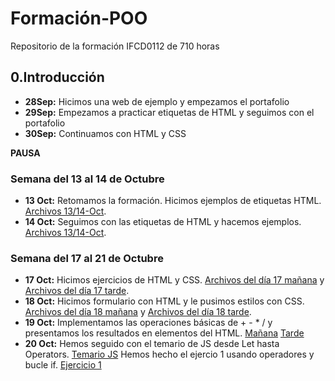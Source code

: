 # Formación-POO
Repositorio de la formación IFCD0112 de 710 horas

## 0.Introducción

- **28Sep:** Hicimos una web de ejemplo y empezamos el portafolio
- **29Sep:** Empezamos a practicar etiquetas de HTML y seguimos con el portafolio
- **30Sep:** Continuamos con HTML y CSS

**PAUSA**

### Semana del 13 al 14 de Octubre
- **13 Oct:** Retomamos la formación. Hicimos ejemplos de etiquetas HTML. [Archivos 13/14-Oct](/1-Modulo/1-IntroWeb-pt1).
- **14 Oct:** Seguimos con las etiquetas de HTML y hacemos ejemplos. [Archivos 13/14-Oct](/1-Modulo/1-IntroWeb-pt1).

### Semana del 17 al 21 de Octubre
- **17 Oct:** Hicimos ejercicios de HTML y CSS. [Archivos del día 17 mañana](/1-Modulo/2-IntroWeb-pt2-(17-21Oct)/17-oct-mañana) y [Archivos del día 17 tarde](/1-Modulo/2-IntroWeb-pt2-(17-21Oct)/17-oct-tarde).
- **18 Oct:** Hicimos formulario con HTML y le pusimos estilos con CSS. [Archivos del día 18 mañana](/1-Modulo/2-IntroWeb-pt2-(17-21Oct)/18-oct-mañana) y [Archivos del día 18 tarde](/1-Modulo/2-IntroWeb-pt2-(17-21Oct)/17-oct-tarde).
- **19 Oct:** Implementamos las operaciones básicas de + - * / y presentamos los resultados en elementos del HTML. [Mañana](/1-Modulo/2-IntroWeb-pt2-(17-21Oct)/19-oct-mañana) [Tarde](/1-Modulo/2-IntroWeb-pt2-(17-21Oct)/19-oct-tarde)
- **20 Oct:** Hemos seguido con el temario de JS desde Let hasta Operators. [Temario JS](https://www.w3schools.com/js/js_let.asp) Hemos hecho el ejercio 1 usando operadores y bucle if. [Ejercicio 1](/1-Modulo/2-IntroWeb-pt2-(17-21Oct)/20-oct-mañana)
